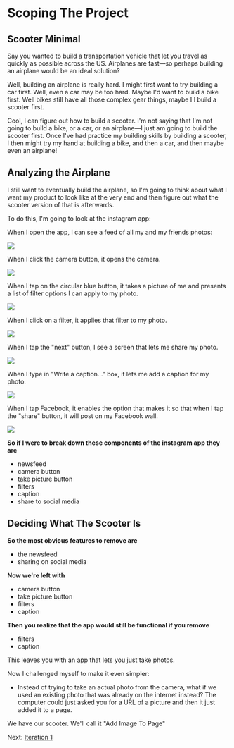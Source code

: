 # Scoping The Project

## Scooter Minimal

Say you wanted to build a transportation vehicle that let you travel as quickly as possible across the US. Airplanes are fast—so perhaps building an airplane would be an ideal solution?

Well, building an airplane is really hard. I might first want to try building a car first. Well, even a car may be too hard. Maybe I'd want to build a bike first. Well bikes still have all those complex gear things, maybe I'l build a scooter first.

Cool, I can figure out how to build a scooter. I'm not saying that I'm not going to build a bike, or a car, or an airplane—I just am going to build the scooter first. Once I've had practice my building skills by building a scooter, I then might try my hand at building a bike, and then a car, and then maybe even an airplane!

## Analyzing the Airplane

I still want to eventually build the airplane, so I'm going to think about what I want my product to look like at the very end and then figure out what the scooter version of that is afterwards.

To do this, I'm going to look at the instagram app:

When I open the app, I can see a feed of all my and my friends photos:

![](http://i.imgur.com/kgA5917.jpg)

When I click the camera button, it opens the camera.

![](http://i.imgur.com/3RfQP9M.jpg)

When I tap on the circular blue button, it takes a picture of me and presents a list of filter options I can apply to my photo.

![](http://i.imgur.com/23gAAxR.jpg)

When I click on a filter, it applies that filter to my photo.

![](http://i.imgur.com/fHwjUJF.jpg)

When I tap the "next" button, I see a screen that lets me share my photo.

![](http://i.imgur.com/W3x5QRI.jpg)

When I type in "Write a caption..." box, it lets me add a caption for my photo.

![](http://i.imgur.com/1gcPq3R.jpg)

When I tap Facebook, it enables the option that makes it so that when I tap the "share" button, it will post on my Facebook wall.

![](http://i.imgur.com/9CtrDVr.jpg)

**So if I were to break down these components of the instagram app they are**

- newsfeed
- camera button
- take picture button
- filters
- caption
- share to social media

## Deciding What The Scooter Is

**So the most obvious features to remove are**

- the newsfeed
- sharing on social media

**Now we're left with**

- camera button
- take picture button
- filters
- caption

**Then you realize that the app would still be functional if you remove**

- filters
- caption

This leaves you with an app that lets you just take photos.

Now I challenged myself to make it even simpler:

- Instead of trying to take an actual photo from the camera, what if we used an existing photo that was already on the internet instead? The computer could just asked you for a URL of a picture and then it just added it to a page.

We have our scooter. We'll call it "Add Image To Page"

Next: [Iteration 1](iteration1.md)